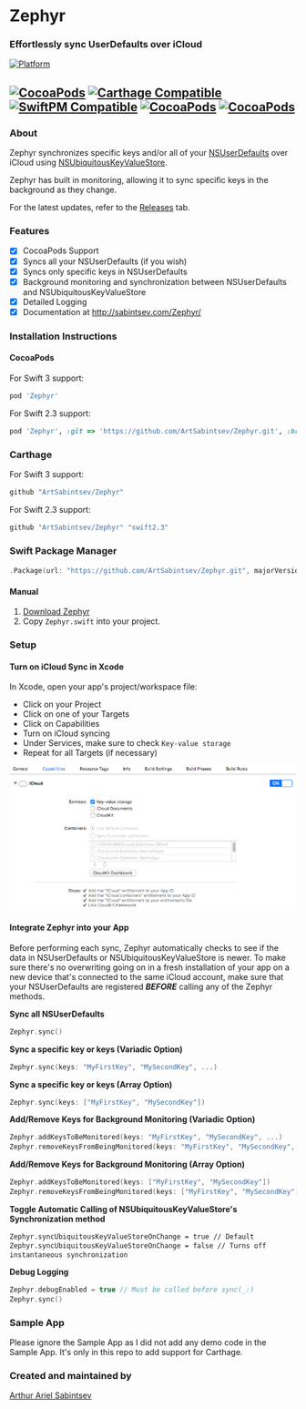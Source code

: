 # Zephyr

### Effortlessly sync UserDefaults over iCloud
[![Platform](https://img.shields.io/cocoapods/p/Zephyr.svg?style=flat)](http://cocoadocs.org/docsets/Zephyr)

[![CocoaPods](https://img.shields.io/cocoapods/v/Zephyr.svg)]()  [![Carthage Compatible](https://img.shields.io/badge/Carthage-compatible-4BC51D.svg?style=flat)]() [![SwiftPM Compatible](https://img.shields.io/badge/SwiftPM-Compatible-brightgreen.svg)]() [![CocoaPods](https://img.shields.io/cocoapods/dt/Zephyr.svg)]() [![CocoaPods](https://img.shields.io/cocoapods/dm/Zephyr.svg)]()
---
### About

Zephyr synchronizes specific keys and/or all of your [NSUserDefaults](https://developer.apple.com/library/ios/documentation/Cocoa/Reference/Foundation/Classes/NSUserDefaults_Class/) over iCloud using [NSUbiquitousKeyValueStore](https://developer.apple.com/library/ios/documentation/Foundation/Reference/NSUbiquitousKeyValueStore_class/).

Zephyr has built in monitoring, allowing it to sync specific keys in the background as they change.

For the latest updates, refer to the [Releases](https://github.com/ArtSabintsev/Zephyr/releases) tab.

### Features
- [x] CocoaPods Support
- [x] Syncs all your NSUserDefaults (if you wish)
- [x] Syncs only specific keys in NSUserDefaults
- [x] Background monitoring and synchronization between NSUserDefaults and NSUbiquitousKeyValueStore
- [x] Detailed Logging
- [x] Documentation at http://sabintsev.com/Zephyr/

### Installation Instructions

#### CocoaPods
For Swift 3 support:

```ruby
pod 'Zephyr'
```

For Swift 2.3 support:

```ruby
pod 'Zephyr', :git => 'https://github.com/ArtSabintsev/Zephyr.git', :branch => 'swift2.3'
```

### Carthage
For Swift 3 support:

``` swift
github "ArtSabintsev/Zephyr"
```

For Swift 2.3 support:

``` swift
github "ArtSabintsev/Zephyr" "swift2.3"
```

### Swift Package Manager
``` swift
.Package(url: "https://github.com/ArtSabintsev/Zephyr.git", majorVersion: 2)
```
#### Manual

1. [Download Zephyr](http://github.com/ArtSabintsev/Zephyr/archive/master.zip)
2. Copy `Zephyr.swift` into your project.

### Setup

#### Turn on iCloud Sync in Xcode
In Xcode, open your app's project/workspace file:
- Click on your Project
- Click on one of your Targets
- Click on Capabilities
- Turn on iCloud syncing
- Under Services, make sure to check `Key-value storage`
- Repeat for all Targets (if necessary)

![How to turn on iCloud Key Value Store Syncing](https://github.com/ArtSabintsev/Zephyr/blob/master/Assets/XcodeSettings.png?raw=true "How to turn on iCloud Key Value Store Syncing")

#### Integrate Zephyr into your App

Before performing each sync, Zephyr automatically checks to see if the data in NSUserDefaults or NSUbiquitousKeyValueStore is newer. To make sure there's no overwriting going on in a fresh installation of your app on a new device that's connected to the same iCloud account, make sure that your NSUserDefaults are registered ***BEFORE*** calling any of the Zephyr methods.

**Sync all NSUserDefaults**
```Swift
Zephyr.sync()
```

**Sync a specific key or keys (Variadic Option)**
```Swift
Zephyr.sync(keys: "MyFirstKey", "MySecondKey", ...)
```

**Sync a specific key or keys (Array Option)**
```Swift
Zephyr.sync(keys: ["MyFirstKey", "MySecondKey"])
```

**Add/Remove Keys for Background Monitoring (Variadic Option)**

```Swift
Zephyr.addKeysToBeMonitored(keys: "MyFirstKey", "MySecondKey", ...)
Zephyr.removeKeysFromBeingMonitored(keys: "MyFirstKey", "MySecondKey", ...)
```

**Add/Remove Keys for Background Monitoring (Array Option)**
```Swift
Zephyr.addKeysToBeMonitored(keys: ["MyFirstKey", "MySecondKey"])
Zephyr.removeKeysFromBeingMonitored(keys: ["MyFirstKey", "MySecondKey"])
```
**Toggle Automatic Calling of NSUbiquitousKeyValueStore's Synchronization method**
```
Zephyr.syncUbiquitousKeyValueStoreOnChange = true // Default
Zephyr.syncUbiquitousKeyValueStoreOnChange = false // Turns off instantaneous synchronization
```

**Debug Logging**
```Swift
Zephyr.debugEnabled = true // Must be called before sync(_:)
Zephyr.sync()
```

### Sample App

Please ignore the Sample App as I did not add any demo code in the Sample App. It's only in this repo to add support for Carthage.

### Created and maintained by
[Arthur Ariel Sabintsev](http://www.sabintsev.com/)
